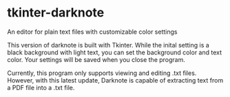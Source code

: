 # tkinter-darknote
An editor for plain text files with customizable color settings

This version of darknote is built with Tkinter. While the inital setting is a black background with light text, you can set the background color and text color. Your settings will be saved when you close the program.

Currently, this program only supports viewing and editing .txt files. However, with this latest update, Darknote is capable of extracting text from a PDF file into a .txt file.
